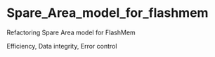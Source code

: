 # Spare_Area_model_for_flashmem
Refactoring Spare Area model for FlashMem

Efficiency, Data integrity, Error control
